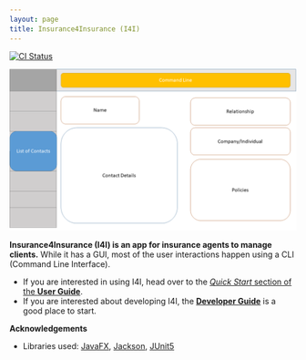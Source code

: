 ```yaml
---
layout: page
title: Insurance4Insurance (I4I)
---
```


[![CI Status](https://github.com/se-edu/addressbook-level3/workflows/Java%20CI/badge.svg)](https://github.com/AY2021S1-CS2103-T16-2/tp/actions)

![Ui](images/UIdraft1.png)

**Insurance4Insurance (I4I) is an app for insurance agents to manage clients.** 
While it has a GUI, most of the user interactions happen using a CLI (Command Line Interface).

* If you are interested in using I4I, head over to the [_Quick Start_ section of the **User Guide**](UserGuide.html#quick-start).
* If you are interested about developing I4I, the [**Developer Guide**](DeveloperGuide.html) is a good place to start.


**Acknowledgements**

* Libraries used: [JavaFX](https://openjfx.io/), [Jackson](https://github.com/FasterXML/jackson), 
[JUnit5](https://github.com/junit-team/junit5)

